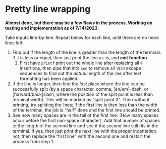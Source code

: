 # Pretty line wrapping

**Almost done, but there may be a few flaws in the process. Working on testing and implementation as of 7/14/2023.**

Take inputs line-by-line. Repeat below for each line, until there are no more lines left:

1. Find out if the length of the line is greater than the length of the terminal. If it is less or equal, then just print the line as-is, and **exit function**.
   1. First have `printf` print out the whole line after replacing all `%` insertions, then pipe that into `sed` to remove all `\033` escape sequences to find out the *actual* length of the line after text formatting has been applied.
2. If the line is longer, then find the *last* place where the line can be successfully split (by a space character, comma, [en/em]-dash, or [forward/back]slash, where the position of the split point is less than terminal width). This will be marked as "split point 0". Then without printing, try splitting the lines; if the first line is then less than the width of the terminal, the job is "half" done and the first line should be printed.
3. See how many spaces are in the tail of the first line. (How many spaces occur before the first non-space character). Add that number of spaces to the length of the second line and see if the second line still fits in the terminal. If yes, then just print the next line with the proper indentation. not, then replace the "first line" with the second one and restart the process from step 1.
